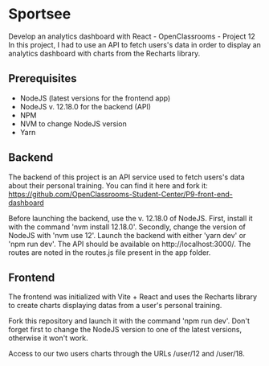 # Sportsee

Develop an analytics dashboard with React - OpenClassrooms - Project 12
In this project, I had to use an API to fetch users's data in order to display an analytics dashboard with charts from the Recharts library.

## Prerequisites 

- NodeJS (latest versions for the frontend app)
- NodeJS v. 12.18.0 for the backend (API)
- NPM
- NVM to change NodeJS version
- Yarn

## Backend

The backend of this project is an API service used to fetch users's data about their personal training.
You can find it here and fork it: https://github.com/OpenClassrooms-Student-Center/P9-front-end-dashboard

Before launching the backend, use the v. 12.18.0 of NodeJS.
First, install it with the command 'nvm install 12.18.0'.
Secondly, change the version of NodeJS with 'nvm use 12'.
Launch the backend with either 'yarn dev' or 'npm run dev'.
The API should be available on http://localhost:3000/. The routes are noted in the routes.js file present in the app folder.

## Frontend

The frontend was initialized with Vite + React and uses the Recharts library to create charts displaying datas from a user's personal training. 

Fork this repository and launch it with the command 'npm run dev'. Don't forget first to change the NodeJS version to one of the latest versions, otherwise it won't work.

Access to our two users charts through the URLs /user/12 and /user/18.
